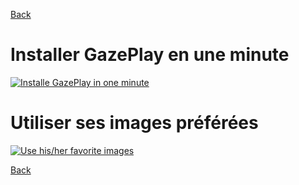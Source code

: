[Back](README-en.md)

# Installer GazePlay en une minute

[![Installe GazePlay in one minute](https://i.ytimg.com/vi/yMjBgVmhXV8/maxresdefault.jpg)](https://youtu.be/qp-sK7v_K2M)

# Utiliser ses images préférées

[![Use his/her favorite images](https://i.ytimg.com/vi/yMjBgVmhXV8/maxresdefault.jpg)](https://youtu.be/8CMBjN_a0vQ)

[Back](README-en.md)